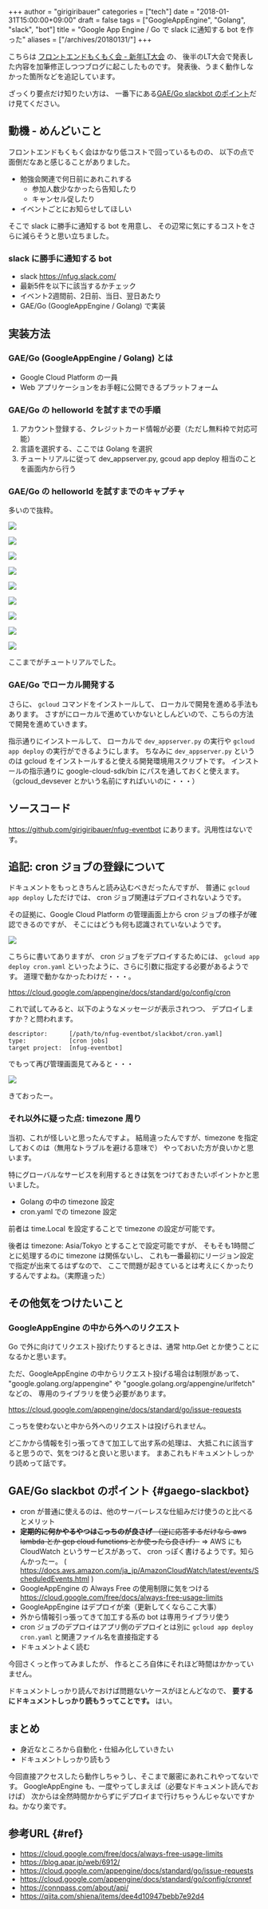 +++
author = "girigiribauer"
categories = ["tech"]
date = "2018-01-31T15:00:00+09:00"
draft = false
tags = ["GoogleAppEngine", "Golang", "slack", "bot"]
title = "Google App Engine / Go で slack に通知する bot を作った"
aliases = ["/archives/20180131/"]
+++

こちらは [フロントエンドもくもく会 - 新年LT大会](https://html5nagoya.connpass.com/event/74096/) の、
後半のLT大会で発表した内容を加筆修正しつつブログに起こしたものです。
発表後、うまく動作しなかった箇所などを追記しています。

ざっくり要点だけ知りたい方は、
一番下にある[GAE/Go slackbot のポイント](#gaego-slackbot)だけ見てください。



## 動機 - めんどいこと

フロントエンドもくもく会はかなり低コストで回っているものの、
以下の点で面倒だなあと感じることがありました。

- 勉強会関連で何日前にあれこれする
  - 参加人数少なかったら告知したり
  - キャンセル促したり
- イベントごとにお知らせしてほしい

そこで slack に勝手に通知する bot を用意し、
その辺常に気にするコストをさらに減らそうと思い立ちました。

### slack に勝手に通知する bot

- slack https://nfug.slack.com/
- 最新5件を以下に該当するかチェック
- イベント2週間前、2日前、当日、翌日あたり
- GAE/Go (GoogleAppEngine / Golang) で実装



## 実装方法

### GAE/Go (GoogleAppEngine / Golang) とは

- Google Cloud Platform の一員
- Web アプリケーションをお手軽に公開できるプラットフォーム

### GAE/Go の helloworld を試すまでの手順

1. アカウント登録する、クレジットカード情報が必要（ただし無料枠で対応可能）
2. 言語を選択する、ここでは Golang を選択
3. チュートリアルに従って dev_appserver.py, gcoud app deploy 相当のことを画面内から行う

### GAE/Go の helloworld を試すまでのキャプチャ

多いので抜粋。

![](resource01.jpg)

![](resource02.jpg)

![](resource03.jpg)

![](resource04.jpg)

![](resource05.jpg)

![](resource06.jpg)

![](resource07.jpg)

![](resource08.jpg)

![](resource09.jpg)

ここまでがチュートリアルでした。

### GAE/Go でローカル開発する

さらに、 `gcloud` コマンドをインストールして、
ローカルで開発を進める手法もあります。
さすがにローカルで進めていかないとしんどいので、こちらの方法で開発を進めていきます。

指示通りにインストールして、
ローカルで `dev_appserver.py` の実行や `gcloud app deploy` の実行ができるようにします。
ちなみに `dev_appserver.py` というのは gcloud をインストールすると使える開発環境用スクリプトです。
インストールの指示通りに google-cloud-sdk/bin にパスを通しておくと使えます。
（gcloud_devsever とかいう名前にすればいいのに・・・）



## ソースコード

https://github.com/girigiribauer/nfug-eventbot にあります。汎用性はないです。



## 追記: cron ジョブの登録について

ドキュメントをもっときちんと読み込むべきだったんですが、
普通に `gcloud app deploy` しただけでは、 cron ジョブ関連はデプロイされないようです。

その証拠に、Google Cloud Platform の管理画面上から cron ジョブの様子が確認できるのですが、
そこにはどうも何も認識されていないようです。

![](resource10.jpg)

こちらに書いてありますが、 cron ジョブをデプロイするためには、
`gcloud app deploy cron.yaml` といったように、さらに引数に指定する必要があるようです。
道理で動かなかったわけだ・・・。

https://cloud.google.com/appengine/docs/standard/go/config/cron

これで試してみると、以下のようなメッセージが表示されつつ、
デプロイしますか？と問われます。

    descriptor:      [/path/to/nfug-eventbot/slackbot/cron.yaml]
    type:            [cron jobs]
    target project:  [nfug-eventbot]

でもって再び管理画面見てみると・・・

![](resource11.jpg)

きておったー。

### それ以外に疑った点: timezone 周り

当初、これが怪しいと思ったんですよ。
結局違ったんですが、timezone を指定しておくのは（無用なトラブルを避ける意味で）
やっておいた方が良いかと思います。

特にグローバルなサービスを利用するときは気をつけておきたいポイントかと思いました。

* Golang の中の timezone 設定
* cron.yaml での timezone 設定

前者は time.Local を設定することで timezone の設定が可能です。

後者は timezone: Asia/Tokyo とすることで設定可能ですが、
そもそも1時間ごとに処理するのに timezone は関係ないし、
これも一番最初にリージョン設定で指定が出来てるはずなので、
ここで問題が起きているとは考えにくかったりするんですよね。（実際違った）



## その他気をつけたいこと

### GoogleAppEngine の中から外へのリクエスト

Go で外に向けてリクエスト投げたりするときは、通常 http.Get とか使うことになるかと思います。

ただ、GoogleAppEngine の中からリクエスト投げる場合は制限があって、
"google.golang.org/appengine" や "google.golang.org/appengine/urlfetch" などの、
専用のライブラリを使う必要があります。

https://cloud.google.com/appengine/docs/standard/go/issue-requests

こっちを使わないと中から外へのリクエストは投げられません。

どこかから情報を引っ張ってきて加工して出す系の処理は、
大抵これに該当すると思うので、気をつけると良いと思います。
まあこれもドキュメントしっかり読めって話です。



## GAE/Go slackbot のポイント {#gaego-slackbot}

- cron が普通に使えるのは、他のサーバーレスな仕組みだけ使うのと比べるとメリット
- ~~**定期的に何かやるやつはこっちのが良さげ** （逆に応答するだけなら aws lambda とか gcp cloud functions とか使ったら良さげ）~~ => AWS にも CloudWatch というサービスがあって、 cron っぽく書けるようです。知らんかったー。 ( https://docs.aws.amazon.com/ja_jp/AmazonCloudWatch/latest/events/ScheduledEvents.html )
- GoogleAppEngine の Always Free の使用制限に気をつける https://cloud.google.com/free/docs/always-free-usage-limits
- GoogleAppEngine はデプロイが楽（更新してくならここ大事）
- 外から情報引っ張ってきて加工する系の bot は専用ライブラリ使う
- cron ジョブのデプロイはアプリ側のデプロイとは別に `gcloud app deploy cron.yaml` と関連ファイル名を直接指定する
- ドキュメントよく読む

今回さくっと作ってみましたが、
作るところ自体にそれほど時間はかかっていません。

ドキュメントしっかり読んでおけば問題ないケースがほとんどなので、
**要するにドキュメントしっかり読もうってことです。** はい。



## まとめ

- 身近なところから自動化・仕組み化していきたい
- ドキュメントしっかり読もう

今回直接アクセスしたら動作しちゃうし、そこまで厳密にあれこれやってないです。
GoogleAppEngine も、一度やってしまえば（必要なドキュメント読んでおけば）
次からは全然時間かからずにデプロイまで行けちゃうんじゃないですかね。かなり楽です。



## 参考URL {#ref}

- https://cloud.google.com/free/docs/always-free-usage-limits
- https://blog.apar.jp/web/6912/
- https://cloud.google.com/appengine/docs/standard/go/issue-requests
- https://cloud.google.com/appengine/docs/standard/go/config/cronref
- https://connpass.com/about/api/
- https://qiita.com/shiena/items/dee4d10947bebb7e92d4
